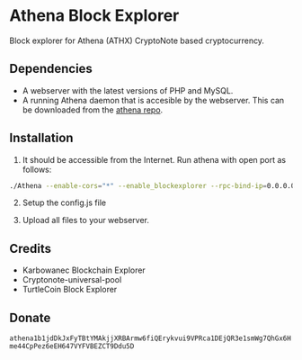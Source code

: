 # Athena Block Explorer
Block explorer for Athena (ATHX) CryptoNote based cryptocurrency.

## Dependencies
- A webserver with the latest versions of PHP and MySQL.
- A running Athena daemon that is accesible by the webserver. This can be downloaded from the [athena repo](https://github.com/athena-network/athena).

## Installation

1)  It should be accessible from the Internet. Run athena with open port as follows:
```bash
./Athena --enable-cors="*" --enable_blockexplorer --rpc-bind-ip=0.0.0.0 --rpc-bind-port=12001
```
2) Setup the config.js file

3) Upload all files to your webserver.


## Credits
- Karbowanec Blockchain Explorer
- Cryptonote-universal-pool
- TurtleCoin Block Explorer


## Donate
```athena1b1jdDkJxFyTBtYMAkjjXRBArmw6fiQErykvui9VPRca1DEjQR3e1smWg7QhGx6Hme44CpPez6eEH647VYFVBEZCT9Ddu5D```
